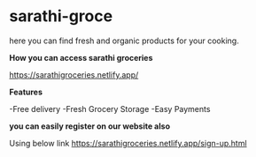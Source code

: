 # sarathi-groce

here you can find fresh and organic products for your cooking.

**How you can access sarathi groceries**
    
   https://sarathigroceries.netlify.app/ 

**Features**

-Free delivery
-Fresh Grocery Storage
-Easy Payments

**you can easily register on our website also**

  Using below link
  https://sarathigroceries.netlify.app/sign-up.html